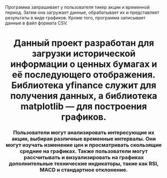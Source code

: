Программа запрашивает у пользователя тикер акции и временной период. Затем она загружает данные, обрабатывает их и представляет результаты в виде графиков. Кроме того, программа записывает данные в файл формата CSV.
<h1 align="center">Данный проект разработан для загрузки исторической информации о ценных бумагах и её последующего отображения. Библиотека yfinance служит для получения данных, а библиотека matplotlib — для построения графиков. </a> 
<h3 align="center">Пользователи могут анализировать интересующие их акции, выбирая различные временные интервалы. Они могут изучать изменение цен и просматривать скользящие средние на графиках. Также пользователи могут рассчитывать и визуализировать на графиках дополнительные технические индикаторы, такие как RSI, MACD и стандартное отклонение.</h3>
